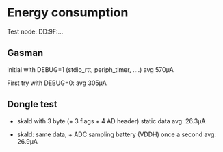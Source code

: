 # Energy consumption

Test node: DD:9F:...

## Gasman
initial with DEBUG=1 (stdio_rtt, periph_timer, ....)
avg 570µA

First try with DEBUG=0:
avg 305µA




## Dongle test
- skald with 3 byte (+ 3 flags + 4 AD header) static data
avg: 26.3µA

- skald: same data, + ADC sampling battery (VDDH) once a second
avg: 26.9µA
